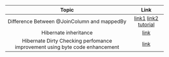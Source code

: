 Topic | Link
| :---:   | :-: 
Difference Between @JoinColumn and mappedBy| [link1](https://www.baeldung.com/jpa-joincolumn-vs-mappedby) [link2](https://vladmihalcea.com/the-best-way-to-map-a-onetomany-association-with-jpa-and-hibernate/) [tutorial](https://vladmihalcea.com/tutorials/hibernate/)
Hibernate inheritance | [link](https://thorben-janssen.com/complete-guide-inheritance-strategies-jpa-hibernate/)
Hibernate Dirty Checking perfomance improvement using byte code enhancement | [link](https://dzone.com/articles/hibernate-bytecode-enhancement-dirty-tracking#:~:text=Even%20if%20only%20one%20property,checking%20mechanism%20during%20flush%2Dtime)
